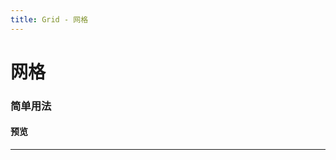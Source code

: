 ```yaml
---
title: Grid - 网格
---
```

# 网格
### 简单用法
#### 预览
<hr><br>
<ClientOnly>
  <grid-demo></grid-demo>
</ClientOnly>